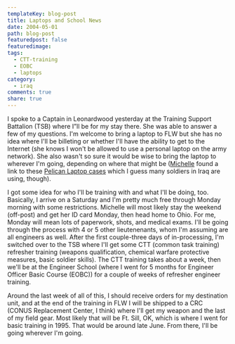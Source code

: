 ```yaml
---
templateKey: blog-post
title: Laptops and School News
date: 2004-05-01
path: blog-post
featuredpost: false
featuredimage:
tags:
  - CTT-training
  - EOBC
  - laptops
category:
  - iraq
comments: true
share: true
---
```


I spoke to a Captain in Leonardwood yesterday at the Training Support Battalion (TSB) where I”ll be for my stay there. She was able to answer a few of my questions. I'm welcome to bring a laptop to FLW but she has no idea where I'll be billeting or whether I'll have the ability to get to the Internet (she knows I won't be allowed to use a personal laptop on the army network). She also wasn't so sure it would be wise to bring the laptop to wherever I'm going, depending on where that might be ([Michelle](http://armysteve.com/armyspouse) found a link to these [Pelican Laptop cases](http://www.casesbypelican.com/pelican-laptop-case-series.htm) which I guess many soldiers in Iraq are using, though).

I got some idea for who I'll be training with and what I'll be doing, too. Basically, I arrive on a Saturday and I'm pretty much free through Monday morning with some restrictions. Michelle will most likely stay the weekend (off-post) and get her ID card Monday, then head home to Ohio. For me, Monday will mean lots of paperwork, shots, and medical exams. I'll be going through the process with 4 or 5 other lieutenenants, whom I'm assuming are all engineers as well. After the first couple-three days of in-processing, I'm switched over to the TSB where I'll get some CTT (common task training) refresher training (weapons qualification, chemical warfare protective measures, basic soldier skills). The CTT training takes about a week, then we'll be at the Engineer School (where I went for 5 months for Engineer Officer Basic Course (EOBC)) for a couple of weeks of refresher engineer training.

Around the last week of all of this, I should receive orders for my destination unit, and at the end of the training in FLW I will be shipped to a CRC (CONUS Replacement Center, I think) where I'll get my weapon and the last of my field gear. Most likely that will be Ft. Sill, OK, which is where I went for basic training in 1995. That would be around late June. From there, I'll be going wherever I'm going.
